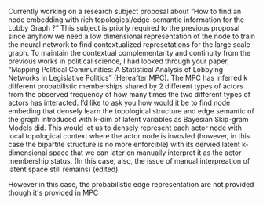 Currently working on a research subject proposal about “How to find an node embedding with rich topological/edge-semantic information for the Lobby Graph ?”
This subject is priorly required  to the previous proposal since anyhow we need a low dimensional representation of the node to train the neural network to find contextualized represetations for the large scale graph.
To maintain the contextual complementarity and continuity from the previous works in political science, I had looked through your paper, “Mapping Political Communities: A Statistical Analysis of Lobbying Networks in Legislative Politics” (Hereafter MPC).
The MPC has inferred k different probabilistic memberships shared by 2 different types of actors from the observed frequency of how many times the two different types of actors has interacted.
I’d like to ask you how would it be to find node embeding that densely learn the topological structure and edge semantic of the graph introduced with k-dim of latent variables as Bayesian Skip-gram Models did.
This would let us to densely represent each actor node with local topological context where the actor node is invovled (however, in this case the bipartite structure is no more enforcible) with its dervied latent k-dimensional space that we can later on manually interpret it as the actor membership status. (In this case, also, the issue of manual interpreation of latent space still remains) (edited) 

However in this case, the probabilistic edge representation are not provided though it's provided in MPC
